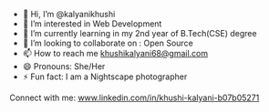 - 👋 Hi, I’m @kalyanikhushi
- 👀 I’m interested in Web Development
- 🌱 I’m currently learning in my 2nd year of B.Tech(CSE) degree
- 👯 I’m looking to collaborate on : Open Source
- 📫 How to reach me khushikalyani68@gmail.com
- 😄 Pronouns: She/Her
- ⚡ Fun fact: I am a Nightscape photographer

Connect with me:
www.linkedin.com/in/khushi-kalyani-b07b05271
